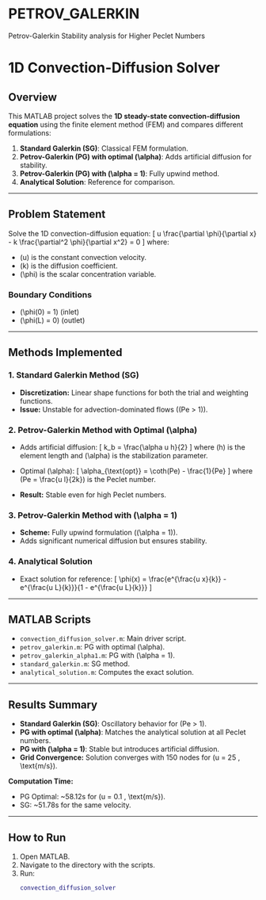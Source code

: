# PETROV_GALERKIN
 Petrov-Galerkin Stability analysis for Higher Peclet Numbers

# **1D Convection-Diffusion Solver**

## **Overview**
This MATLAB project solves the **1D steady-state convection-diffusion equation** using the finite element method (FEM) and compares different formulations:

1. **Standard Galerkin (SG)**: Classical FEM formulation.
2. **Petrov-Galerkin (PG) with optimal \(\alpha\)**: Adds artificial diffusion for stability.
3. **Petrov-Galerkin (PG) with \(\alpha = 1\)**: Fully upwind method.
4. **Analytical Solution**: Reference for comparison.

---

## **Problem Statement**
Solve the 1D convection-diffusion equation:
\[
u \frac{\partial \phi}{\partial x} - k \frac{\partial^2 \phi}{\partial x^2} = 0
\]
where:
- \(u\) is the constant convection velocity.
- \(k\) is the diffusion coefficient.
- \(\phi\) is the scalar concentration variable.

### **Boundary Conditions**
- \(\phi(0) = 1\) (inlet)
- \(\phi(L) = 0\) (outlet)

---

## **Methods Implemented**
### 1. **Standard Galerkin Method (SG)**
- **Discretization:** Linear shape functions for both the trial and weighting functions.
- **Issue:** Unstable for advection-dominated flows (\(Pe > 1\)).

### 2. **Petrov-Galerkin Method with Optimal \(\alpha\)**
- Adds artificial diffusion:
  \[
  k_b = \frac{\alpha u h}{2}
  \]
  where \(h\) is the element length and \(\alpha\) is the stabilization parameter.

- Optimal \(\alpha\):
  \[
  \alpha_{\text{opt}} = \coth(Pe) - \frac{1}{Pe}
  \]
  where \(Pe = \frac{u l}{2k}\) is the Peclet number.
  
- **Result:** Stable even for high Peclet numbers.

### 3. **Petrov-Galerkin Method with \(\alpha = 1\)**
- **Scheme:** Fully upwind formulation (\(\alpha = 1\)).
- Adds significant numerical diffusion but ensures stability.

### 4. **Analytical Solution**
- Exact solution for reference:
  \[
  \phi(x) = \frac{e^{\frac{u x}{k}} - e^{\frac{u L}{k}}}{1 - e^{\frac{u L}{k}}}
  \]

---

## **MATLAB Scripts**
- `convection_diffusion_solver.m`: Main driver script.
- `petrov_galerkin.m`: PG with optimal \(\alpha\).
- `petrov_galerkin_alpha1.m`: PG with \(\alpha = 1\).
- `standard_galerkin.m`: SG method.
- `analytical_solution.m`: Computes the exact solution.

---

## **Results Summary**
- **Standard Galerkin (SG)**: Oscillatory behavior for \(Pe > 1\).
- **PG with optimal \(\alpha\)**: Matches the analytical solution at all Peclet numbers.
- **PG with \(\alpha = 1\)**: Stable but introduces artificial diffusion.
- **Grid Convergence:** Solution converges with 150 nodes for \(u = 25 \, \text{m/s}\).

**Computation Time:**
- PG Optimal: ~58.12s for \(u = 0.1 \, \text{m/s}\).
- SG: ~51.78s for the same velocity.

---

## **How to Run**
1. Open MATLAB.
2. Navigate to the directory with the scripts.
3. Run:
   ```matlab
   convection_diffusion_solver

